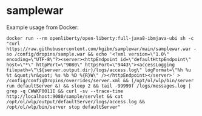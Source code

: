 # samplewar

Example usage from Docker:

`docker run --rm openliberty/open-liberty:full-java8-ibmjava-ubi sh -c "curl https://raw.githubusercontent.com/kgibm/samplewar/main/samplewar.war -so /config/dropins/sample.war && echo '<?xml version=\"1.0\" encoding=\"UTF-8\"?><server><httpEndpoint id=\"defaultHttpEndpoint\" host=\"*\" httpPort=\"9080\" httpsPort=\"9443\"><accessLogging filepath=\"\${server.output.dir}/logs/access.log\" logFormat=\"%h %u %t &quot;%r&quot; %s %b %D %{R}W\" /></httpEndpoint></server>' > /config/configDropins/overrides/server.xml && (/opt/ol/wlp/bin/server run defaultServer &) && sleep 2 && tail -99999f /logs/messages.log | grep -q CWWKF0011I && curl -sv --trace-time http://localhost:9080/sample/servlet && cat /opt/ol/wlp/output/defaultServer/logs/access.log && /opt/ol/wlp/bin/server stop defaultServer"`
